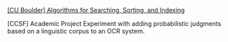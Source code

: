 

[[CU Boulder] Algorithms for Searching, Sorting, and Indexing](https://www.linkedin.com/sharing/share-offsite/?url=https%3A%2F%2Fcoursera.org%2Fshare%2F4b25d8ca3c8049ce8ee36bfb1ad4f95c)

[CCSF] Academic Project
Experiment with adding probabilistic judgments based on a linguistic corpus to an OCR system.

